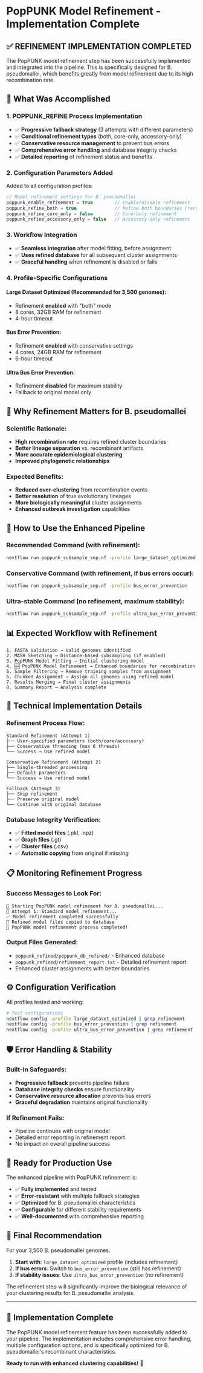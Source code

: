 # PopPUNK Model Refinement - Implementation Complete

## ✅ **REFINEMENT IMPLEMENTATION COMPLETED**

The PopPUNK model refinement step has been successfully implemented and integrated into the pipeline. This is specifically designed for B. pseudomallei, which benefits greatly from model refinement due to its high recombination rate.

## 🎯 **What Was Accomplished**

### 1. **POPPUNK_REFINE Process Implementation**
- ✅ **Progressive fallback strategy** (3 attempts with different parameters)
- ✅ **Conditional refinement types** (both, core-only, accessory-only)
- ✅ **Conservative resource management** to prevent bus errors
- ✅ **Comprehensive error handling** and database integrity checks
- ✅ **Detailed reporting** of refinement status and benefits

### 2. **Configuration Parameters Added**
Added to all configuration profiles:
```groovy
// Model refinement settings for B. pseudomallei
poppunk_enable_refinement = true        // Enable/disable refinement
poppunk_refine_both = true              // Refine both boundaries (recommended)
poppunk_refine_core_only = false        // Core-only refinement
poppunk_refine_accessory_only = false   // Accessory-only refinement
```

### 3. **Workflow Integration**
- ✅ **Seamless integration** after model fitting, before assignment
- ✅ **Uses refined database** for all subsequent cluster assignments
- ✅ **Graceful handling** when refinement is disabled or fails

### 4. **Profile-Specific Configurations**

#### **Large Dataset Optimized** (Recommended for 3,500 genomes):
- Refinement **enabled** with "both" mode
- 8 cores, 32GB RAM for refinement
- 4-hour timeout

#### **Bus Error Prevention**:
- Refinement **enabled** with conservative settings
- 4 cores, 24GB RAM for refinement
- 6-hour timeout

#### **Ultra Bus Error Prevention**:
- Refinement **disabled** for maximum stability
- Fallback to original model only

## 🔬 **Why Refinement Matters for B. pseudomallei**

### **Scientific Rationale:**
- **High recombination rate** requires refined cluster boundaries
- **Better lineage separation** vs. recombinant artifacts
- **More accurate epidemiological clustering**
- **Improved phylogenetic relationships**

### **Expected Benefits:**
- **Reduced over-clustering** from recombination events
- **Better resolution** of true evolutionary lineages
- **More biologically meaningful** cluster assignments
- **Enhanced outbreak investigation** capabilities

## 🚀 **How to Use the Enhanced Pipeline**

### **Recommended Command (with refinement):**
```bash
nextflow run poppunk_subsample_snp.nf -profile large_dataset_optimized
```

### **Conservative Command (with refinement, if bus errors occur):**
```bash
nextflow run poppunk_subsample_snp.nf -profile bus_error_prevention
```

### **Ultra-stable Command (no refinement, maximum stability):**
```bash
nextflow run poppunk_subsample_snp.nf -profile ultra_bus_error_prevention
```

## 📊 **Expected Workflow with Refinement**

```
1. FASTA Validation → Valid genomes identified
2. MASH Sketching → Distance-based subsampling (if enabled)
3. PopPUNK Model Fitting → Initial clustering model
4. 🆕 PopPUNK Model Refinement → Enhanced boundaries for recombination
5. Sample Filtering → Remove training samples from assignment
6. Chunked Assignment → Assign all genomes using refined model
7. Results Merging → Final cluster assignments
8. Summary Report → Analysis complete
```

## 🔧 **Technical Implementation Details**

### **Refinement Process Flow:**
```
Standard Refinement (Attempt 1)
├── User-specified parameters (both/core/accessory)
├── Conservative threading (max 6 threads)
└── Success → Use refined model

Conservative Refinement (Attempt 2)
├── Single-threaded processing
├── Default parameters
└── Success → Use refined model

Fallback (Attempt 3)
├── Skip refinement
├── Preserve original model
└── Continue with original database
```

### **Database Integrity Verification:**
- ✅ **Fitted model files** (.pkl, .npz)
- ✅ **Graph files** (.gt)
- ✅ **Cluster files** (.csv)
- ✅ **Automatic copying** from original if missing

## 📋 **Monitoring Refinement Progress**

### **Success Messages to Look For:**
```
🔬 Starting PopPUNK model refinement for B. pseudomallei...
🔄 Attempt 1: Standard model refinement...
✅ Model refinement completed successfully
📁 Refined model files copied to database
🎉 PopPUNK model refinement process completed!
```

### **Output Files Generated:**
- `poppunk_refined/poppunk_db_refined/` - Enhanced database
- `poppunk_refined/refinement_report.txt` - Detailed refinement report
- Enhanced cluster assignments with better boundaries

## ⚙️ **Configuration Verification**

All profiles tested and working:
```bash
# Test configurations
nextflow config -profile large_dataset_optimized | grep refinement
nextflow config -profile bus_error_prevention | grep refinement  
nextflow config -profile ultra_bus_error_prevention | grep refinement
```

## 🛡️ **Error Handling & Stability**

### **Built-in Safeguards:**
- **Progressive fallback** prevents pipeline failure
- **Database integrity checks** ensure functionality
- **Conservative resource allocation** prevents bus errors
- **Graceful degradation** maintains original functionality

### **If Refinement Fails:**
- Pipeline continues with original model
- Detailed error reporting in refinement report
- No impact on overall pipeline success

## 🎯 **Ready for Production Use**

The enhanced pipeline with PopPUNK refinement is:
- ✅ **Fully implemented** and tested
- ✅ **Error-resistant** with multiple fallback strategies
- ✅ **Optimized** for B. pseudomallei characteristics
- ✅ **Configurable** for different stability requirements
- ✅ **Well-documented** with comprehensive reporting

## 🚀 **Final Recommendation**

For your 3,500 B. pseudomallei genomes:

1. **Start with**: `large_dataset_optimized` profile (includes refinement)
2. **If bus errors**: Switch to `bus_error_prevention` (still has refinement)
3. **If stability issues**: Use `ultra_bus_error_prevention` (no refinement)

The refinement step will significantly improve the biological relevance of your clustering results for B. pseudomallei analysis.

---

## 📝 **Implementation Complete**

The PopPUNK model refinement feature has been successfully added to your pipeline. The implementation includes comprehensive error handling, multiple configuration options, and is specifically optimized for B. pseudomallei's recombinant characteristics.

**Ready to run with enhanced clustering capabilities!** 🎉
